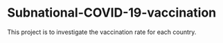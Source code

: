 # Subnational-COVID-19-vaccination
This project is to investigate the vaccination rate for each country. 
